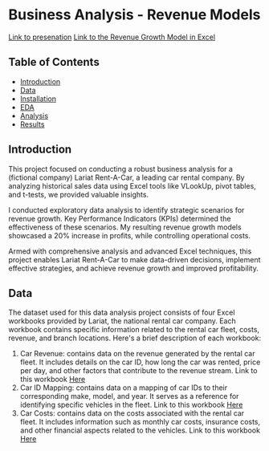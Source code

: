 # Business Analysis - Revenue Models
<a href="https://docs.google.com/presentation/d/1U7n5Ml21MTL6UKu5uvXBTpUwTUm49Tzh/edit?usp=drive_link&ouid=111495903765110507080&rtpof=true&sd=true">Link to presenation</a>
<a href="https://docs.google.com/spreadsheets/d/1uZELnS09dAQbjGamksFTnChbCyOrPEM9/edit?usp=sharing&ouid=111495903765110507080&rtpof=true&sd=true">Link to the Revenue Growth Model in Excel</a>

<!-- TABLE OF CONTENTS -->
   ## Table of Contents
   - [Introduction](#introduction)
   - [Data](#data)
   - [Installation](#installation)
   - [EDA](#EDA)
   - [Analysis](#analysis)
   - [Results](#results)

## Introduction
This project focused on conducting a robust business analysis for a (fictional company) Lariat Rent-A-Car, a leading car rental company. By analyzing historical sales data using Excel tools like VLookUp, pivot tables, and t-tests, we provided valuable insights.

I conducted exploratory data analysis to identify strategic scenarios for revenue growth. Key Performance Indicators (KPIs) determined the effectiveness of these scenarios. My resulting revenue growth models showcased a 20% increase in profits, while controlling operational costs.

Armed with comprehensive analysis and advanced Excel techniques, this project enables Lariat Rent-A-Car to make data-driven decisions, implement effective strategies, and achieve revenue growth and improved profitability.

## Data

The dataset used for this data analysis project consists of four Excel workbooks provided by Lariat, the national rental car company. Each workbook contains specific information related to the rental car fleet, costs, revenue, and branch locations. Here's a brief description of each workbook:

1. Car Revenue: contains data on the revenue generated by the rental car fleet. It includes details on the car ID, how long the car was rented, price per day, and other factors that contribute to the revenue stream. Link to this workbook <a href="https://github.com/Melmissymelissa/Project1-Business-Analysis-Revenue-Growth-Models-Lariat-Rent-A-Car/blob/main/project_root/raw_data/car_revenue.xlsx">Here</a>
2. Car ID Mapping: contains data on a mapping of car IDs to their corresponding make, model, and year. It serves as a reference for identifying specific vehicles in the fleet. Link to this workbook <a href="https://github.com/Melmissymelissa/Project1-Business-Analysis-Revenue-Growth-Models-Lariat-Rent-A-Car/blob/main/project_root/raw_data/car_id_mapping.xlsx">Here</a>
3. Car Costs: contains data on the costs associated with the rental car fleet. It includes information such as monthly car costs, insurance costs, and other financial aspects related to the vehicles. Link to this workbook <a href="https://github.com/Melmissymelissa/Project1-Business-Analysis-Revenue-Growth-Models-Lariat-Rent-A-Car/blob/main/project_root/raw_data/car_costs.xlsx">Here</a>
